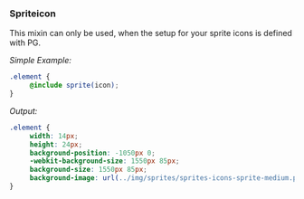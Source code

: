 ### Spriteicon

This mixin can only be used, when the setup for your sprite icons is defined with PG. 

_Simple Example:_

``` scss
.element {
     @include sprite(icon);
}
```

_Output:_

``` css
.element {
     width: 14px;
     height: 24px;
     background-position: -1050px 0;
     -webkit-background-size: 1550px 85px;
     background-size: 1550px 85px;
     background-image: url(../img/sprites/sprites-icons-sprite-medium.png)
}
```